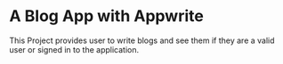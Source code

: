 # A Blog App with Appwrite

This Project provides user to write blogs and see them if they are a valid user or signed in to the application.
